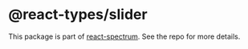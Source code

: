 # @react-types/slider

This package is part of [react-spectrum](https://github.com/watheia/spectrum). See the repo for more details.
